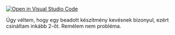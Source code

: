 [![Open in Visual Studio Code](https://classroom.github.com/assets/open-in-vscode-f059dc9a6f8d3a56e377f745f24479a46679e63a5d9fe6f495e02850cd0d8118.svg)](https://classroom.github.com/online_ide?assignment_repo_id=6634604&assignment_repo_type=AssignmentRepo)

Úgy véltem, hogy egy beadott készítmény kevésnek bizonyul, ezért csináltam inkább 2-őt.
Remélem nem probléma.
